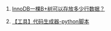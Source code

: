1. [InnoDB一棵B+树可以存放多少行数据？](https://www.cnblogs.com/leefreeman/p/8315844.html)

2. [【工具】代码生成器-python脚本](https://www.cnblogs.com/wyongbo/p/8134360.html)

